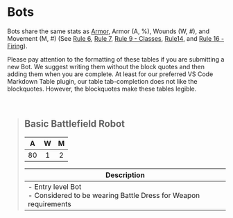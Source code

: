# **Bots**
Bots share the same stats as [Armor][armor], Armor (A, %), Wounds (W, #), and Movement (M, #) (See [Rule 6][rule6], [Rule 7][rule7], [Rule 9 - Classes][rule9-classes], [Rule14][rule14], and [Rule 16 - Firing][rule16-firing]).

Please pay attention to the formatting of these tables if you are submitting a new Bot. We suggest writing them without the block quotes and then adding them when you are complete. At least for our preferred VS Code Markdown Table plugin, our table tab-completion does not like the blockquotes. However, the blockquotes make these tables legible.

[armor]: ./armor.md
[rule6]: /rules/core/main.md#rule6
[rule7]: /rules/core/main.md#rule7
[rule14]: /rules/core/main.md#rule14
[rule16-firing]: /rules/core/main.md#rule16.firing
[rule9-classes]: /rules/core/main.md#rule9.classes
<br>

> ## **Basic Battlefield Robot**
>
> |  A  |  W  |  M  |
> | :-: | :-: | :-: |
> | 80  |  1  |  2  |
>
>| Description                                                                           |
>| ------------------------------------------------------------------------------------- |
>| - Entry level Bot<br> - Considered to be wearing Battle Dress for Weapon requirements |
<br>